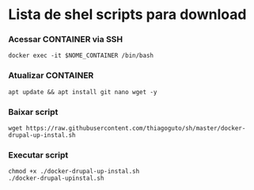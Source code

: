 # Lista de shel scripts para download
### Acessar CONTAINER via SSH
`` docker exec -it $NOME_CONTAINER /bin/bash ``
### Atualizar CONTAINER
`` apt update && apt install git nano wget -y ``
### Baixar script
``wget https://raw.githubusercontent.com/thiagoguto/sh/master/docker-drupal-up-instal.sh``
### Executar script
``chmod +x ./docker-drupal-up-instal.sh``
<br />
``./docker-drupal-upinstal.sh``
